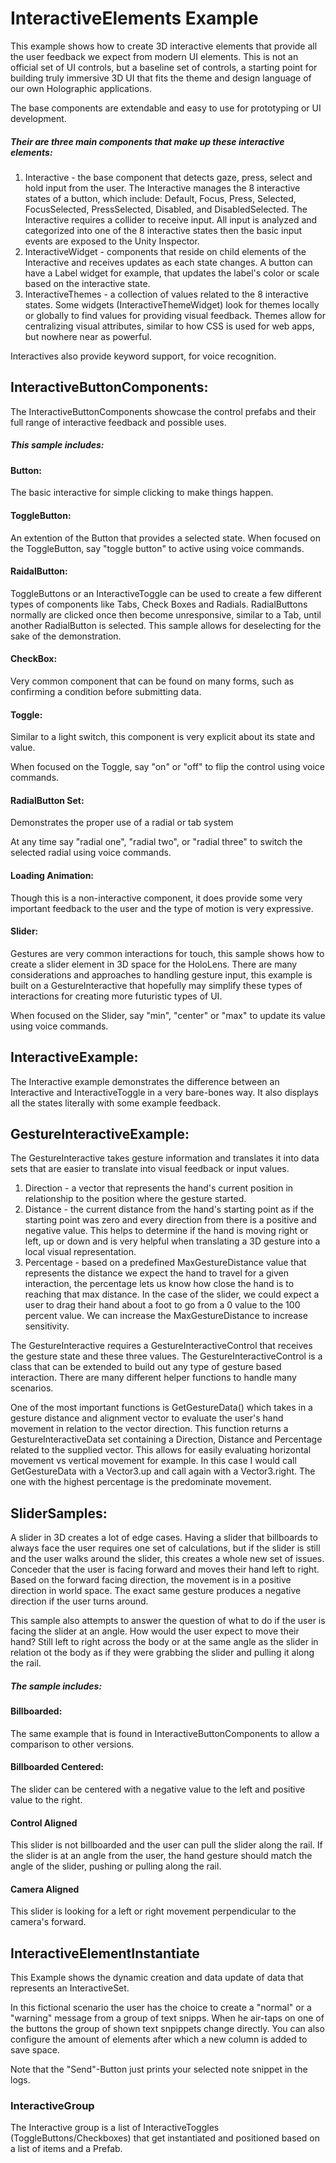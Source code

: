 # InteractiveElements Example
This example shows how to create 3D interactive elements that provide all the user feedback we expect from modern UI elements. This is not an official set of UI controls, but a baseline set of controls, a starting point for building truly immersive 3D UI that fits the theme and design language of our own Holographic applications.

The base components are extendable and easy to use for prototyping or UI development.

##### Their are three main components that make up these interactive elements:

1. Interactive - the base component that detects gaze, press, select and hold input from the user. The Interactive manages the 8 interactive states of a button, which include: Default, Focus, Press, Selected, FocusSelected, PressSelected, Disabled, and DisabledSelected. The Interactive requires a collider to receive input. All input is analyzed and categorized into one of the 8 interactive states then the basic input events are exposed to the Unity Inspector.
2. InteractiveWidget - components that reside on child elements of the Interactive and receives updates as each state changes. A button can have a Label widget for example, that updates the label's color or scale based on the interactive state.
3. InteractiveThemes - a collection of values related to the 8 interactive states. Some widgets (InteractiveThemeWidget) look for themes locally or globally to find values for providing visual feedback. Themes allow for centralizing visual attributes, similar to how CSS is used for web apps, but nowhere near as powerful.

Interactives also provide keyword support, for voice recognition.

## InteractiveButtonComponents:
The InteractiveButtonComponents showcase the control prefabs and their full range of interactive feedback and possible uses.

##### This sample includes:

#### Button:
The basic interactive for simple clicking to make things happen.

#### ToggleButton:
An extention of the Button that provides a selected state. When focused on the ToggleButton, say "toggle button" to active using voice commands.

#### RaidalButton:
ToggleButtons or an InteractiveToggle can be used to create a few different types of components like Tabs, Check Boxes and Radials.
RadialButtons normally are clicked once then become unresponsive, similar to a Tab, until another RadialButton is selected. This sample allows for deselecting for the sake of the demonstration.

#### CheckBox:
Very common component that can be found on many forms, such as confirming a condition before submitting data.

#### Toggle:
Similar to a light switch, this component is very explicit about its state and value.

When focused on the Toggle, say "on" or "off" to flip the control using voice commands.

#### RadialButton Set:
Demonstrates the proper use of a radial or tab system

At any time say "radial one", "radial two", or "radial three" to switch the selected radial using voice commands.

#### Loading Animation:
Though this is a non-interactive component, it does provide some very important feedback to the user and the type of motion is very expressive.

#### Slider:
Gestures are very common interactions for touch, this sample shows how to create a slider element in 3D space for the HoloLens. There are many considerations and approaches to handling gesture input, this example is built on a GestureInteractive that hopefully may simplify these types of interactions for creating more futuristic types of UI.

When focused on the Slider, say "min", "center" or "max" to update its value using voice commands.

## InteractiveExample:
The Interactive example demonstrates the difference between an Interactive and InteractiveToggle in a very bare-bones way. It also displays all the states literally with some example feedback.

## GestureInteractiveExample:
The GestureInteractive takes gesture information and translates it into data sets that are easier to translate into visual feedback or input values.

1. Direction - a vector that represents the hand's current position in relationship to the position where the gesture started.
2. Distance - the current distance from the hand's starting point as if the starting point was zero and every direction from there is a positive and negative value. This helps to determine if the hand is moving right or left, up or down and is very helpful when translating a 3D gesture into a local visual representation.
3. Percentage - based on a predefined MaxGestureDistance value that represents the distance we expect the hand to travel for a given interaction, the percentage lets us know how close the hand is to reaching that max distance. In the case of the slider, we could expect a user to drag their hand about a foot to go from a 0 value to the 100 percent value. We can increase the MaxGestureDistance to increase sensitivity.

The GestureInteractive requires a GestureInteractiveControl that receives the gesture state and these three values. The GestureInteractiveControl is a class that can be extended to build out any type of gesture based interaction. There are many different helper functions to handle many scenarios.

One of the most important functions is GetGestureData() which takes in a gesture distance and alignment vector to evaluate the user's hand movement in relation to the vector direction. This function returns a GestureInteractiveData set containing a Direction, Distance and Percentage related to the supplied vector. This allows for easily evaluating horizontal movement vs vertical movement for example. In this case I would call GetGestureData with a Vector3.up and call again with a Vector3.right. The one with the highest percentage is the predominate movement.

## SliderSamples:
A slider in 3D creates a lot of edge cases. Having a slider that billboards to always face the user requires one set of calculations, but if the slider is still and the user walks around the slider, this creates a whole new set of issues. Conceder that the user is facing forward and moves their hand left to right. Based on the forward facing direction, the movement is in a positive direction in world space. The exact same gesture produces a negative direction if the user turns around.

This sample also attempts to answer the question of what to do if the user is facing the slider at an angle. How would the user expect to move their hand? Still left to right across the body or at the same angle as the slider in relation ot the body as if they were grabbing the slider and pulling it along the rail.

##### The sample includes:

#### Billboarded:
The same example that is found in InteractiveButtonComponents to allow a comparison to other versions.

#### Billboarded Centered:
The slider can be centered with a negative value to the left and positive value to the right.

#### Control Aligned
This slider is not billboarded and the user can pull the slider along the rail. If the slider is at an angle from the user, the hand gesture should match the angle of the slider, pushing or pulling along the rail.

#### Camera Aligned
This slider is looking for a left or right movement perpendicular to the camera's forward.

## InteractiveElementInstantiate
This Example shows the dynamic creation and data update of data that represents an InteractiveSet.

In this fictional scenario the user has the choice to create a "normal" or a "warning" message from a group of text snipps.
When he air-taps on one of the buttons the group of shown text snpippets  change directly.
You can also configure the amount of elements after which a new column is added to save space.

Note that the "Send"-Button just prints your selected note snippet in the logs.

### InteractiveGroup
The Interactive group is a list of InteractiveToggles (ToggleButtons/Checkboxes) that get instantiated and positioned based on a list of items and a Prefab.

